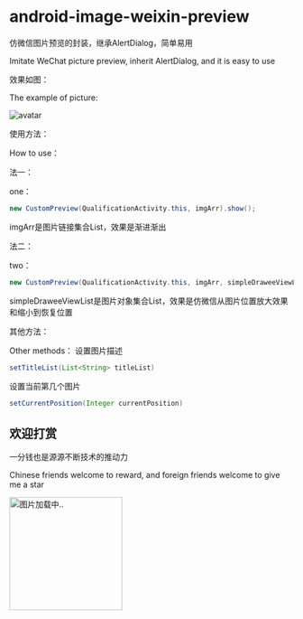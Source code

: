 # android-image-weixin-preview
仿微信图片预览的封装，继承AlertDialog，简单易用

Imitate WeChat picture preview, inherit AlertDialog, and it is easy to use

效果如图：

The example of picture:

![avatar](https://images.ylwx365.com/images/mini/63221619318502001.jpg)

使用方法：

How to use：

法一：

one：
```java
new CustomPreview(QualificationActivity.this, imgArr).show();
```
imgArr是图片链接集合List<String>，效果是渐进渐出
  
法二：

two：
```java
new CustomPreview(QualificationActivity.this, imgArr, simpleDraweeViewList).show();
```
simpleDraweeViewList是图片对象集合List<SimpleDraweeView>，效果是仿微信从图片位置放大效果和缩小到恢复位置
  
其他方法：

Other methods：
设置图片描述
```java
setTitleList(List<String> titleList)
```

设置当前第几个图片
```java
setCurrentPosition(Integer currentPosition)
```

## 欢迎打赏
一分钱也是源源不断技术的推动力

Chinese friends welcome to reward, and foreign friends welcome to give me a star

<img src="https://images.ylwx365.com/images/mini/14911619318881657.jpg" alt="图片加载中.." width="200" />


